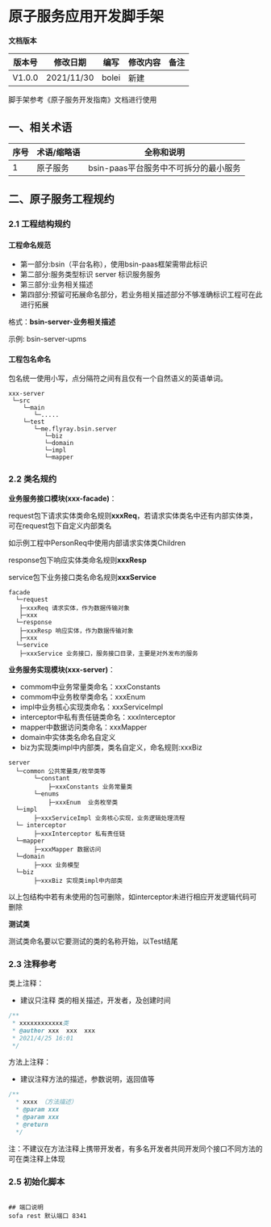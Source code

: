 # 原子服务应用开发脚手架

  **文档版本**

| 版本号 | 修改日期   | 编写   | 修改内容                     | 备注 |
| ------ | ---------- | ------ | ---------------------------- | ---- |
| V1.0.0 | 2021/11/30 | bolei | 新建                         |      |

脚手架参考《原子服务开发指南》文档进行使用

## 一、相关术语

| 序号 | 术语/缩略语 | 全称和说明                                                   |
| ---- | ----------- | ------------------------------------------------------------ |
| 1    | 原子服务        | bsin-paas平台服务中不可拆分的最小服务                  |


## 二、原子服务工程规约

### 2.1 工程结构规约


####   工程命名规范

- 第一部分:bsin（平台名称），使用bsin-paas框架需带此标识
- 第二部分:服务类型标识 server 标识服务服务
- 第三部分:业务相关描述
- 第四部分:预留可拓展命名部分，若业务相关描述部分不够准确标识工程可在此进行拓展

 格式：**bsin-server-业务相关描述**
 
 示例: bsin-server-upms

####  工程包名命名

   包名统一使用小写，点分隔符之间有且仅有一个自然语义的英语单词。


```
xxx-server
 └─src
    └─main
       └─.....
    └─test
       └─me.flyray.bsin.server
          └─biz
          └─domain
          └─impl
          └─mapper
```

### 2.2 类名规约

**业务服务接口模块(xxx-facade)**：

request包下请求实体类命名规则**xxxReq**，若请求实体类名中还有内部实体类，可在request包下自定义内部类名

如示例工程中PersonReq中使用内部请求实体类Children

response包下响应实体类命名规则**xxxResp**

service包下业务接口类名命名规则**xxxService**

```
facade
  └─request
   ├─xxxReq 请求实体，作为数据传输对象
   ├─xxx
  └─response
   ├─xxxResp 响应实体，作为数据传输对象
   ├─xxx
  └─service
   ├─xxxService 业务接口，服务接口目录，主要是对外发布的服务
```

**业务服务实现模块(xxx-server)**：

- commom中业务常量类命名：xxxConstants
- commom中业务枚举类命名：xxxEnum
- impl中业务核心实现类命名：xxxServiceImpl
- interceptor中私有责任链类命名：xxxInterceptor
- mapper中数据访问类命名：xxxMapper
- domain中实体类名命名自定义
- biz为实现类impl中内部类，类名自定义，命名规则:xxxBiz

```
server
  └─common 公共常量类/枚举类等
       └─constant 
           ├─xxxConstants 业务常量类
       └─enums 
           ├─xxxEnum  业务枚举类
  └─impl
       ├─xxxServiceImpl 业务核心实现，业务逻辑处理流程
  └─ interceptor  
       ├─xxxInterceptor 私有责任链
  └─mapper
       ├─xxxMapper 数据访问
  └─domain
       ├─xxx 业务模型
  └─biz
       ├─xxxBiz 实现类impl中内部类
```

以上包结构中若有未使用的包可删除，如interceptor未进行相应开发逻辑代码可删除

**测试类**

  测试类命名要以它要测试的类的名称开始，以Test结尾

### 2.3 注释参考

类上注释：

-   建议只注释 类的相关描述，开发者，及创建时间

```java
/**
 * xxxxxxxxxxxx类
 * @author xxx  xxx  xxx
 * 2021/4/25 16:01
 */
```

方法上注释：

- 建议注释方法的描述，参数说明，返回值等

```java
/**
  * xxxx （方法描述）
  * @param xxx
  * @param xxx
  * @return
  */
```

注：不建议在方法注释上携带开发者，有多名开发者共同开发同个接口不同方法的可在类注释上体现


### 2.5 初始化脚本


```

## 端口说明
sofa rest 默认端口 8341
